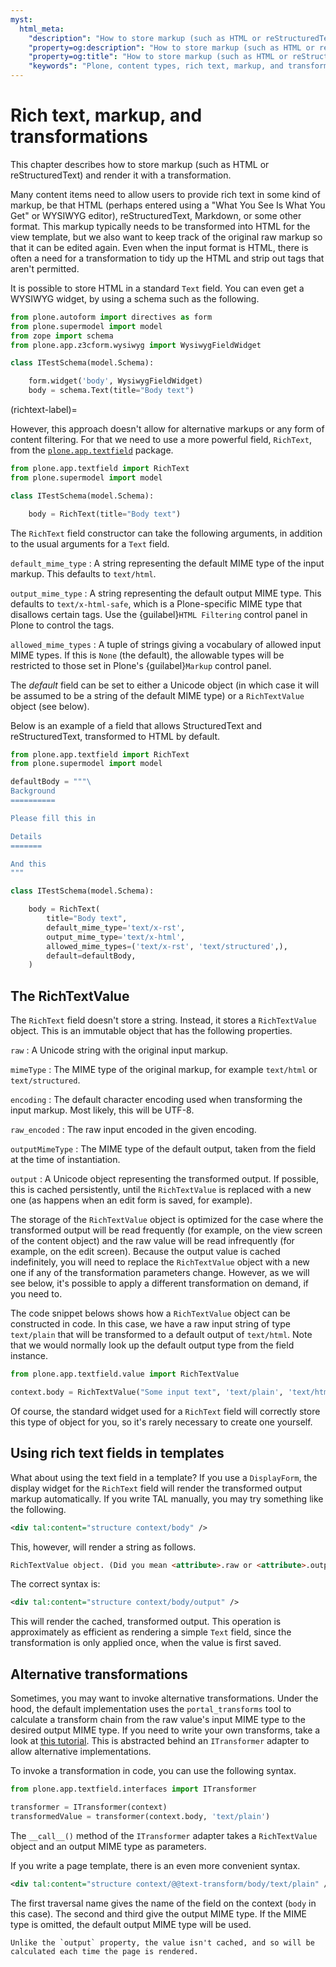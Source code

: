 ```yaml
---
myst:
  html_meta:
    "description": "How to store markup (such as HTML or reStructuredText) and render it with a transformation"
    "property=og:description": "How to store markup (such as HTML or reStructuredText) and render it with a transformation"
    "property=og:title": "How to store markup (such as HTML or reStructuredText) and render it with a transformation"
    "keywords": "Plone, content types, rich text, markup, and transformations"
---
```


# Rich text, markup, and transformations

This chapter describes how to store markup (such as HTML or reStructuredText) and render it with a transformation.

Many content items need to allow users to provide rich text in some kind of markup, be that HTML (perhaps entered using a "What You See Is What You Get" or WYSIWYG editor), reStructuredText, Markdown, or some other format.
This markup typically needs to be transformed into HTML for the view template, but we also want to keep track of the original raw markup so that it can be edited again.
Even when the input format is HTML, there is often a need for a transformation to tidy up the HTML and strip out tags that aren't permitted.

It is possible to store HTML in a standard `Text` field.
You can even get a WYSIWYG widget, by using a schema such as the following.

```python
from plone.autoform import directives as form
from plone.supermodel import model
from zope import schema
from plone.app.z3cform.wysiwyg import WysiwygFieldWidget

class ITestSchema(model.Schema):

    form.widget('body', WysiwygFieldWidget)
    body = schema.Text(title="Body text")
```

(richtext-label)=

However, this approach doesn't allow for alternative markups or any form of content filtering.
For that we need to use a more powerful field, `RichText`, from the [`plone.app.textfield`](https://pypi.org/project/plone.app.textfield/) package.

```python
from plone.app.textfield import RichText
from plone.supermodel import model

class ITestSchema(model.Schema):

    body = RichText(title="Body text")
```

The `RichText` field constructor can take the following arguments, in addition to the usual arguments for a `Text` field.

`default_mime_type`
:   A string representing the default MIME type of the input markup.
    This defaults to `text/html`.

`output_mime_type`
:   A string representing the default output MIME type.
    This defaults to `text/x-html-safe`, which is a Plone-specific MIME type that disallows certain tags.
    Use the {guilabel}`HTML Filtering` control panel in Plone to control the tags.

`allowed_mime_types`
:   A tuple of strings giving a vocabulary of allowed input MIME types.
    If this is `None` (the default), the allowable types will be restricted to those set in Plone's {guilabel}`Markup` control panel.

The *default* field can be set to either a Unicode object (in which case it will be assumed to be a string of the default MIME type) or a `RichTextValue` object (see below).

Below is an example of a field that allows StructuredText and reStructuredText, transformed to HTML by default.

```python
from plone.app.textfield import RichText
from plone.supermodel import model

defaultBody = """\
Background
==========

Please fill this in

Details
=======

And this
"""

class ITestSchema(model.Schema):

    body = RichText(
        title="Body text",
        default_mime_type='text/x-rst',
        output_mime_type='text/x-html',
        allowed_mime_types=('text/x-rst', 'text/structured',),
        default=defaultBody,
    )
```


## The RichTextValue

The `RichText` field doesn't store a string.
Instead, it stores a `RichTextValue` object.
This is an immutable object that has the following properties.

`raw`
:   A Unicode string with the original input markup.

`mimeType`
:   The MIME type of the original markup, for example `text/html` or `text/structured`.

`encoding`
:   The default character encoding used when transforming the input markup.
    Most likely, this will be UTF-8.

`raw_encoded`
:   The raw input encoded in the given encoding.

`outputMimeType`
:   The MIME type of the default output, taken from the field at the time of instantiation.

`output`
:   A Unicode object representing the transformed output.
    If possible, this is cached persistently, until the `RichTextValue` is replaced with a new one (as happens when an edit form is saved, for example).

The storage of the `RichTextValue` object is optimized for the case where the transformed output will be read frequently (for example, on the view screen of the content object) and the raw value will be read infrequently (for example, on the edit screen).
Because the output value is cached indefinitely, you will need to replace the `RichTextValue` object with a new one if any of the transformation parameters change.
However, as we will see below, it's possible to apply a different transformation on demand, if you need to.

The code snippet belows shows how a `RichTextValue` object can be constructed in code.
In this case, we have a raw input string of type `text/plain` that will be transformed to a default output of `text/html`.
Note that we would normally look up the default output type from the field instance.

```python
from plone.app.textfield.value import RichTextValue

context.body = RichTextValue("Some input text", 'text/plain', 'text/html')
```

Of course, the standard widget used for a `RichText` field will correctly store this type of object for you, so it's rarely necessary to create one yourself.


## Using rich text fields in templates

What about using the text field in a template?
If you use a `DisplayForm`, the display widget for the `RichText` field will render the transformed output markup automatically.
If you write TAL manually, you may try something like the following.

```xml
<div tal:content="structure context/body" />
```

This, however, will render a string as follows.

```html
RichTextValue object. (Did you mean <attribute>.raw or <attribute>.output?)
```

The correct syntax is:

```xml
<div tal:content="structure context/body/output" />
```

This will render the cached, transformed output.
This operation is approximately as efficient as rendering a simple `Text` field, since the transformation is only applied once, when the value is first saved.


## Alternative transformations

Sometimes, you may want to invoke alternative transformations.
Under the hood, the default implementation uses the `portal_transforms` tool to calculate a transform chain from the raw value's input MIME type to the desired output MIME type.
If you need to write your own transforms, take a look at [this tutorial](https://5.docs.plone.org/develop/plone/misc/portal_transforms.html).
This is abstracted behind an `ITransformer` adapter to allow alternative implementations.

To invoke a transformation in code, you can use the following syntax.

```python
from plone.app.textfield.interfaces import ITransformer

transformer = ITransformer(context)
transformedValue = transformer(context.body, 'text/plain')
```

The `__call__()` method of the `ITransformer` adapter takes a `RichTextValue` object and an output MIME type as parameters.

If you write a page template, there is an even more convenient syntax.

```xml
<div tal:content="structure context/@@text-transform/body/text/plain" />
```

The first traversal name gives the name of the field on the context (`body` in this case).
The second and third give the output MIME type.
If the MIME type is omitted, the default output MIME type will be used.

```{note}
Unlike the `output` property, the value isn't cached, and so will be calculated each time the page is rendered.
```
